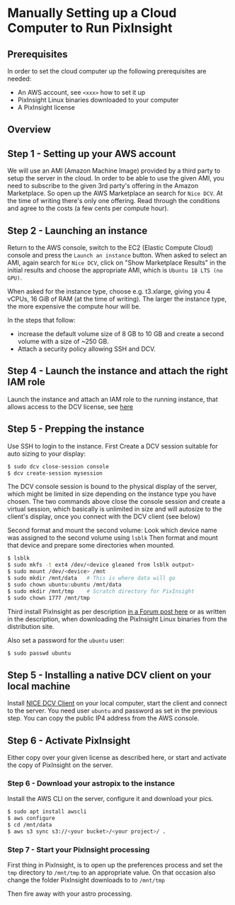 
# Manually Setting up a Cloud Computer to Run PixInsight

## Prerequisites

In order to set the cloud computer up the following prerequisites are needed:

* An AWS account, see `<xxx>` how to set it up
* PixInsight Linux binaries downloaded to your computer
* A PixInsight license

## Overview



## Step 1 - Setting up your AWS account

We will use an AMI (Amazon Machine Image) provided by a third party to setup the server in the cloud. 
In order to be able to use the given AMI, you need to subscribe to the given 3rd party's offering in the Amazon Marketplace.
So open up the AWS Marketplace an search for `Nice DCV`. At the time of writing there's only one offering. Read through the 
conditions and agree to the costs (a few cents per compute hour). 

## Step 2 - Launching an instance

Return to the AWS console, switch to the EC2 (Elastic Compute Cloud) console and press the `Launch an instance` button.
When asked to select an AMI, again search for `Nice DCV`, click on "Show Marketplace Results" in the initial results and 
choose the appropriate AMI, which is `Ubuntu 18 LTS (no GPU)`. 

When asked for the instance type, choose e.g. t3.xlarge, giving you 4 vCPUs, 16 GiB of RAM (at the time of writing). The larger 
the instance type, the more expensive the compute hour will be.

In the steps that follow:
- increase the default volume size of 8 GB to 10 GB and create a second volume with a size of ~250 GB.
- Attach a security policy allowing SSH and DCV. 

## Step 4 - Launch the instance and attach the right IAM role

Launch the instance and attach an IAM role to the running instance, that allows access to the DCV license,
see [here](https://docs.aws.amazon.com/dcv/latest/adminguide/setting-up-license.html) 

## Step 5 - Prepping the instance

Use SSH to login to the instance. First Create a DCV session suitable for auto sizing to your display:

```bash
$ sudo dcv close-session console
$ dcv create-session mysession
```

The DCV console session is bound to the physical display of the server, which might be limited in size depending 
on the instance type you have chosen. The two commands above close the console session and create a virtual session, 
which basically is unlimited in size and will autosize to the client's display, once you connect with the DCV client (see below)

Second format and mount the second volume: Look which device name was assigned to the second volume using `lsblk`
Then format and mount that device and prepare some directories when mounted.

```bash
$ lsblk
$ sudo mkfs -t ext4 /dev/<device gleaned from lsblk output>
$ sudo mount /dev/<device> /mnt
$ sudo mkdir /mnt/data   # This is where data will go
$ sudo chown ubuntu:ubuntu /mnt/data
$ sudo mkdir /mnt/tmp    # Scratch directory for PixInsight
$ sudo chown 1777 /mnt/tmp
```

Third install PixInsight as per description [in a Forum post here](https://pixinsight.com/forum/index.php?threads/how-to-install-pixinsight-on-linux.14324/) or as written in the 
description, when downloading the PixInsight Linux binaries from the distribution site.

Also set a password for the `ubuntu` user:

```bash
$ sudo passwd ubuntu
```

## Step 5 - Installing a native DCV client on your local machine

Install [NICE DCV Client](https://download.nice-dcv.com/) on your local computer, start the client and connect to the server. 
You need user `ubuntu` and password as set in the previous step. You can copy the public IP4 address from the AWS console.

## Step 6 - Activate PixInsight

Either copy over your given license as described here, or start and activate the copy of PixInsight on the server.

### Step 6 - Download your astropix to the instance

Install the AWS CLI on the server, configure it and download your pics.

```bash
$ sudo apt install awscli
$ aws configure
$ cd /mnt/data
$ aws s3 sync s3://<your bucket>/<your project>/ . 
```

### Step 7 - Start your PixInsight processing

First thing in PixInsight, is to open up the preferences process and set the `tmp` directory to `/mnt/tmp` 
to an appropriate value. On that occasion also change the folder PixInsight downloads to to `/mnt/tmp`

Then fire away with your astro processing.


